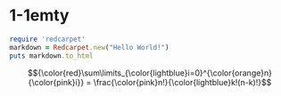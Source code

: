 # 1-1emty


```ruby
require 'redcarpet'
markdown = Redcarpet.new("Hello World!")
puts markdown.to_html
```

$${\color{red}\sum\limits_{\color{lightblue}i=0}^{\color{orange}n} {\color{pink}i}} = \frac{\color{pink}n!}{\color{lightblue}k!(n-k)!}$$

